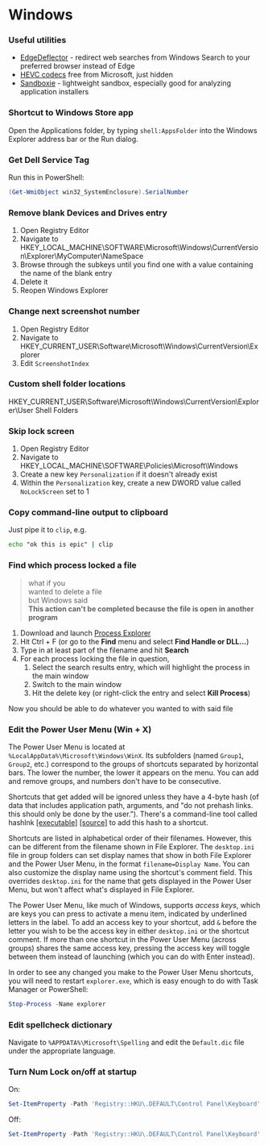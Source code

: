 # Windows

### Useful utilities
- [EdgeDeflector](https://github.com/da2x/EdgeDeflector) - redirect web searches
  from Windows Search to your preferred browser instead of Edge
- [HEVC
  codecs](https://www.microsoft.com/en-us/p/hevc-video-extensions-from-device-manufacturer/9n4wgh0z6vhq)
  free from Microsoft, just hidden
- [Sandboxie](https://www.sandboxie.com/DownloadSandboxie) - lightweight
  sandbox, especially good for analyzing application installers

### Shortcut to Windows Store app
Open the Applications folder, by typing `shell:AppsFolder` into the Windows
Explorer address bar or the Run dialog.

### Get Dell Service Tag
Run this in PowerShell:
```powershell
(Get-WmiObject win32_SystemEnclosure).SerialNumber
```

### Remove blank Devices and Drives entry
1. Open Registry Editor
1. Navigate to HKEY_LOCAL_MACHINE\SOFTWARE\Microsoft\Windows\CurrentVersion\Explorer\MyComputer\NameSpace
1. Browse through the subkeys until you find one with a value containing the
   name of the blank entry
1. Delete it
1. Reopen Windows Explorer

### Change next screenshot number
1. Open Registry Editor
1. Navigate to
   HKEY_CURRENT_USER\Software\Microsoft\Windows\CurrentVersion\Explorer
1. Edit `ScreenshotIndex`

### Custom shell folder locations
HKEY_CURRENT_USER\Software\Microsoft\Windows\CurrentVersion\Explorer\User Shell
Folders

### Skip lock screen
1. Open Registry Editor
1. Navigate to HKEY_LOCAL_MACHINE\SOFTWARE\Policies\Microsoft\Windows
1. Create a new key `Personalization` if it doesn't already exist
1. Within the `Personalization` key, create a new DWORD value called `NoLockScreen` set to 1

### Copy command-line output to clipboard
Just pipe it to `clip`, e.g.
```cmd
echo "ok this is epic" | clip
```

### Find which process locked a file
> what if you  
> wanted to delete a file  
> but Windows said  
> **This action can't be completed because the file is open in another program**

1. Download and launch [Process
   Explorer](https://docs.microsoft.com/en-us/sysinternals/downloads/process-explorer)
1. Hit Ctrl + F (or go to the **Find** menu and select **Find Handle or
   DLL...**)
1. Type in at least part of the filename and hit **Search**
1. For each process locking the file in question,
    1. Select the search results entry, which will highlight the process in the
       main window
    1. Switch to the main window
    1. Hit the delete key (or right-click the entry and select **Kill Process**)

Now you should be able to do whatever you wanted to with said file

### Edit the Power User Menu (Win + X)
The Power User Menu is located at `%LocalAppData%\Microsoft\Windows\WinX`. Its
subfolders (named `Group1`, `Group2`, etc.) correspond to the groups of
shortcuts separated by horizontal bars. The lower the number, the lower it
appears on the menu. You can add and remove groups, and numbers don't have to be
consecutive.

Shortcuts that get added will be ignored unless they have a 4-byte hash (of data
that includes application path, arguments, and "do not prehash links.  this
should only be done by the user."). There's a command-line tool called hashlnk
[[executable]](https://github.com/riverar/hashlnk/blob/master/bin/hashlnk_0.2.0.0.zip)
[[source]](https://github.com/riverar/hashlnk) to add this hash to a shortcut.

Shortcuts are listed in alphabetical order of their filenames. However, this can
be different from the filename shown in File Explorer. The `desktop.ini` file in
group folders can set display names that show in both File Explorer and the
Power User Menu, in the format `filename=Display Name`. You can also customize
the display name using the shortcut's comment field. This overrides
`desktop.ini` for the name that gets displayed in the Power User Menu, but won't
affect what's displayed in File Explorer.

The Power User Menu, like much of Windows, supports *access keys*, which are
keys you can press to activate a menu item, indicated by underlined letters in
the label. To add an access key to your shortcut, add `&` before the letter you
wish to be the access key in either `desktop.ini` or the shortcut comment. If
more than one shortcut in the Power User Menu (across groups) shares the same
access key, pressing the access key will toggle between them instead of
launching (which you can do with Enter instead).

In order to see any changed you make to the Power User Menu shortcuts, you will
need to restart `explorer.exe`, which is easy enough to do with Task Manager or
PowerShell:
```powershell
Stop-Process -Name explorer
```

### Edit spellcheck dictionary
Navigate to `%APPDATA%\Microsoft\Spelling` and edit the `Default.dic` file under
the appropriate language.

### Turn Num Lock on/off at startup
On:
```powershell
Set-ItemProperty -Path 'Registry::HKU\.DEFAULT\Control Panel\Keyboard' -Name "InitialKeyboardIndicators" -Value "2"
```

Off:
```powershell
Set-ItemProperty -Path 'Registry::HKU\.DEFAULT\Control Panel\Keyboard' -Name "InitialKeyboardIndicators" -Value "0"
```
